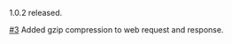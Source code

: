 1.0.2 released.

[#3](https://github.com/limcheekin/open-text-embeddings/issues/3) Added gzip compression to web request and response.
